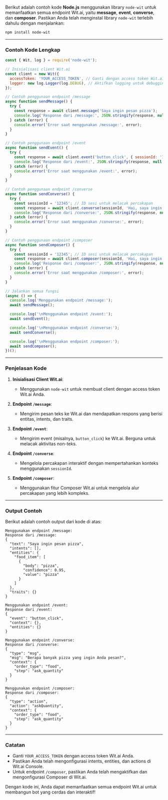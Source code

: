 Berikut adalah contoh kode **Node.js** menggunakan library `node-wit` untuk memanfaatkan semua endpoint Wit.ai, yaitu **message**, **event**, **converse**, dan **composer**. Pastikan Anda telah menginstal library `node-wit` terlebih dahulu dengan menjalankan:

```bash
npm install node-wit
```

---

### Contoh Kode Lengkap

```javascript
const { Wit, log } = require('node-wit');

// Inisialisasi client Wit.ai
const client = new Wit({
  accessToken: 'YOUR_ACCESS_TOKEN', // Ganti dengan access token Wit.ai Anda
  logger: new log.Logger(log.DEBUG), // Aktifkan logging untuk debugging
});

// Contoh penggunaan endpoint /message
async function sendMessage() {
  try {
    const response = await client.message('Saya ingin pesan pizza');
    console.log('Response dari /message:', JSON.stringify(response, null, 2));
  } catch (error) {
    console.error('Error saat menggunakan /message:', error);
  }
}

// Contoh penggunaan endpoint /event
async function sendEvent() {
  try {
    const response = await client.event('button_click', { sessionId: '12345' });
    console.log('Response dari /event:', JSON.stringify(response, null, 2));
  } catch (error) {
    console.error('Error saat menggunakan /event:', error);
  }
}

// Contoh penggunaan endpoint /converse
async function sendConverse() {
  try {
    const sessionId = '12345'; // ID sesi untuk melacak percakapan
    const response = await client.converse(sessionId, 'Hai, saya ingin pesan pizza', {});
    console.log('Response dari /converse:', JSON.stringify(response, null, 2));
  } catch (error) {
    console.error('Error saat menggunakan /converse:', error);
  }
}

// Contoh penggunaan endpoint /composer
async function sendComposer() {
  try {
    const sessionId = '12345'; // ID sesi untuk melacak percakapan
    const response = await client.composer(sessionId, 'Hai, saya ingin pesan pizza', {});
    console.log('Response dari /composer:', JSON.stringify(response, null, 2));
  } catch (error) {
    console.error('Error saat menggunakan /composer:', error);
  }
}

// Jalankan semua fungsi
(async () => {
  console.log('Menggunakan endpoint /message:');
  await sendMessage();

  console.log('\nMenggunakan endpoint /event:');
  await sendEvent();

  console.log('\nMenggunakan endpoint /converse:');
  await sendConverse();

  console.log('\nMenggunakan endpoint /composer:');
  await sendComposer();
})();
```

---

### Penjelasan Kode

1. **Inisialisasi Client Wit.ai**:
   - Menggunakan `node-wit` untuk membuat client dengan access token Wit.ai Anda.

2. **Endpoint `/message`**:
   - Mengirim pesan teks ke Wit.ai dan mendapatkan respons yang berisi entitas, intents, dan traits.

3. **Endpoint `/event`**:
   - Mengirim event (misalnya, `button_click`) ke Wit.ai. Berguna untuk melacak aktivitas non-teks.

4. **Endpoint `/converse`**:
   - Mengelola percakapan interaktif dengan mempertahankan konteks menggunakan `sessionId`.

5. **Endpoint `/composer`**:
   - Menggunakan fitur Composer Wit.ai untuk mengelola alur percakapan yang lebih kompleks.

---

### Output Contoh

Berikut adalah contoh output dari kode di atas:

```plaintext
Menggunakan endpoint /message:
Response dari /message:
{
  "text": "Saya ingin pesan pizza",
  "intents": [],
  "entities": {
    "food_item": [
      {
        "body": "pizza",
        "confidence": 0.95,
        "value": "pizza"
      }
    ]
  },
  "traits": {}
}

Menggunakan endpoint /event:
Response dari /event:
{
  "event": "button_click",
  "context": {},
  "entities": {}
}

Menggunakan endpoint /converse:
Response dari /converse:
{
  "type": "msg",
  "msg": "Berapa banyak pizza yang ingin Anda pesan?",
  "context": {
    "order_type": "food",
    "step": "ask_quantity"
  }
}

Menggunakan endpoint /composer:
Response dari /composer:
{
  "type": "action",
  "action": "askQuantity",
  "context": {
    "order_type": "food",
    "step": "ask_quantity"
  }
}
```

---

### Catatan
- Ganti `YOUR_ACCESS_TOKEN` dengan access token Wit.ai Anda.
- Pastikan Anda telah mengonfigurasi intents, entities, dan actions di Wit.ai Console.
- Untuk endpoint `/composer`, pastikan Anda telah mengaktifkan dan mengonfigurasi Composer di Wit.ai.

Dengan kode ini, Anda dapat memanfaatkan semua endpoint Wit.ai untuk membangun bot yang cerdas dan interaktif!